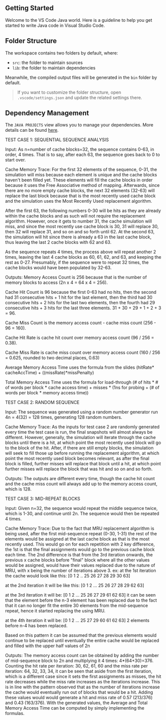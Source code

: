 ## Getting Started

Welcome to the VS Code Java world. Here is a guideline to help you get started to write Java code in Visual Studio Code.

## Folder Structure

The workspace contains two folders by default, where:

- `src`: the folder to maintain sources
- `lib`: the folder to maintain dependencies

Meanwhile, the compiled output files will be generated in the `bin` folder by default.

> If you want to customize the folder structure, open `.vscode/settings.json` and update the related settings there.

## Dependency Management

The `JAVA PROJECTS` view allows you to manage your dependencies. More details can be found [here](https://github.com/microsoft/vscode-java-dependency#manage-dependencies).

TEST CASE 1: SEQUENTIAL SEQUENCE ANALYSIS

Input: As n=number of cache blocks=32, the sequence contains 0-63, in
order, 4 times. That is to say, after each 63, the sequence goes back
to 0 to start over.

Cache Memory Trace: For the first 32 elements of the sequence, 0-31, 
the simulation will miss because each element is unique and the cache
blocks haven't been filled yet. These elements will fill the cache
blocks in order because it uses the Free Associative method of mapping.
Afterwards, since there are no more empty cache blocks, the next 32 
elements (32-63) will replace the last block because that is the most 
recently used cache block and the simulation uses the Most Recently
Used replacement algorithm. 

After the first 63, the following numbers 0-30 will be hits as they
are already within the cache blocks and as such will not require the 
replacement algorithm. However, once it gets to number 31, the cache
simulation will miss, and since the most recently use cache block is
30, 31 will replace 30, then 32 will replace 31, and so on and so
forth until 62. At the second 63, the simulation will hit since there
is already a 63 in the last cache block, thus leaving the last 2 cache
blocks with 62 and 63. 

As the sequence repeats 4 times, the process above will repeat another
2 times, leaving the last 4 cache blocks as 60, 61, 62, and 63, and
keeping the rest as 0-27. Presumably, if the sequence were to repeat
32 times, the cache blocks would have been populated by 32-63.

Outputs: 
Memory Access Count is 256 because that is the number of memory blocks
to access (2n x 4 = 64 x 4 = 256). 

Cache Hit Count is 96 because the first 0-63 had no hits, then the 
second had 31 consecutive hits + 1 hit for the last element, then the 
third had 30 consecutive hits + 2 hits for the last two elements, then
the fourth had 29 consecutive hits + 3 hits for the last three 
elements. 31 + 30 + 29 + 1 + 2 + 3 = 96. 

Cache Miss Count is the memory access count - cache miss count (256 - 
96 = 160).

Cache Hit Rate is cache hit count over memory access count (96 / 256 =
0.38).

Cache Miss Rate is cache miss count over memory access count (160 /
256 = 0.625, rounded to two decimal places, 0.63)

Average Memory Access Time uses the formula from the slides (hitRate*
cacheAccTime) + ((missRate)*missPenalty)

Total Memory Access Time uses the formula for load-through (# of hits * #
of words per block * cache access time) + misses * (1ns for 
probing + (# of words per block * memory access time))

TEST CASE 2: RANDOM SEQUENCE

Input: The sequence was generated using a random number generator run
4n = 4(32) = 128 times, generating 128 random numbers.

Cache Memory Trace: As the inputs for test case 2 are randomly
generated every time the test case is run, the final snapshots will
almost always be different. However, generally, the simulation will
iterate through the cache blocks until there is a hit, at which point
the most recently used block will go to the block of the hit. After,
if there are still empty blocks, the simulation will seek to fill 
those up before running the replacement algorithm, at which point the
most recently used block becomes relevant, as after the final block is
filled, further misses will replace that block until a hit, at which
point further misses will replace the block that was hit and so on and
so forth.

Outputs: The outputs are different every time, though the cache hit
count and the cache miss count will always add up to the memory access
count, which is 128. 

TEST CASE 3: MID-REPEAT BLOCKS

Input: Given n=32, the sequence would repeat the middle sequence twice, 
which is 1-30, and continue until 2n. The sequence would then be repeated
4 times.

Cache Memory Trace: Due to the fact that MRU replacement algorithm is 
being used, after the first mid-sequence repeat (0-30, 1-31) the rest
of the elements would be assigned at the last cache block as that is 
the most recently used. This would go on for each repetition with 2 key
difference, the 1st is that the final assignments would go to the 
previous cache block each time. The 2nd difference is that from the 3rd
iteration onwards, the previous x cache blocks before "final" block 
where all the other values would be assigned, would have their values 
replaced due to the nature of MRU, with x being the number of iterations
above 3. 
ex:
at the 1st iteration the cache would look like this: 
[0 1 2 ..  25 26 27 28 29 30 63]

at the 2nd iteration it will be like this: 
[0 1 2 ... 25 26 27 28 29 62 63] 

at the 3rd iteration it will be:
[0 1 2 ... 25 26 27 29 61 62 63]
it can be seen that the element before the 
n-3 element has been replaced due to the fact that it can no longer fit 
the entire 30 elements from the mid-sequence repeat, hence it started 
replacing the using MRU.

at the 4th iteration it will be:
[0 1 2 ... 25 27 29 60 61 62 63]
2 elements before n-4 has been replaced.

Based on this pattern it can be assumed that the previous elements would
continue to be replaced until eventually the entire cache would be replaced
and filled with the upper half values of 2n

Outputs: The memory access count can be obtained by adding the number of 
mid-sequence block to 2n and multiplying it 4 times: 4*(64+30)=376. 
Counting the hit rate per iteration: 30, 62, 61, 60 and the miss rate per
iteration: 64, 32, 33, 34, it can be seen that aside from the first 
iteration, which is a different case since it sets the first assignments
as misses, the hit rate decreases while the miss rate increases as the 
iterations increase. This is in line with the pattern observed that as
the number of iterations increase the cache would eventually run out of
blocks that would be a hit. Adding these values would would generate 
a hit and miss rate of 0.57 (213/376) and 0.43 (163/376). With the generated
values, the Average and Total Memory Access Time can be computed by simply
implementing the formulas. 
